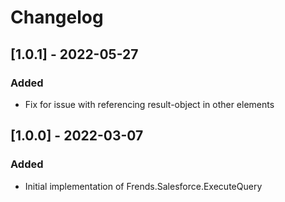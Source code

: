 # Changelog

## [1.0.1] - 2022-05-27
### Added
- Fix for issue with referencing result-object in other elements

## [1.0.0] - 2022-03-07
### Added
- Initial implementation of Frends.Salesforce.ExecuteQuery
